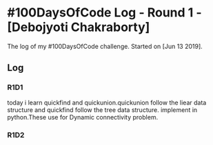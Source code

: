 # #100DaysOfCode Log - Round 1 - [Debojyoti Chakraborty]

The log of my #100DaysOfCode challenge. Started on [Jun 13 2019].

## Log

### R1D1 
today i learn quickfind and quickunion.quickunion follow the liear data structure and quickfind follow the tree data structure.
implement in python.These use for Dynamic connectivity problem.

### R1D2
